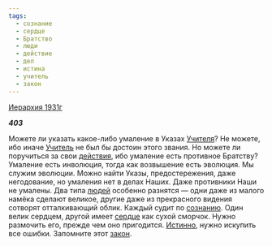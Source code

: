 ```yaml
---
tags:
  - сознание
  - сердце
  - Братство
  - люди
  - действие
  - дел
  - истина
  - учитель
  - закон
---
```

[Иерархия 1931г](https://127.0.0.1:4002/agni/1931)

___403___

Можете ли указать какое-либо умаление в Указах [Учителя](../../../tags/#учитель)? Не можете, ибо иначе [Учитель](../../../tags/#учитель) не был бы достоин этого звания. Но можете ли поручиться за свои [действия](../../../tags/#действие), ибо умаление есть противное Братству? Умаление есть инволюция, тогда как возвышение есть эволюция. Мы служим эволюции. Можно найти Указы, предостережения, даже негодование, но умаления нет в делах Наших. Даже противники Наши не умалены. Два типа [людей](../../../tags/#люди) особенно разнятся — одни даже из малого намёка сделают великое, другие даже из прекрасного видения сотворят отталкивающий облик. Каждый судит по [сознанию](../../../tags/#сознание). Один велик сердцем, другой имеет [сердце](../../../tags/#сердце) как сухой сморчок. Нужно размочить его, прежде чем оно пригодится. [Истинно](../../../tags/#истина), нужно искупить все ошибки. Запомните этот [закон](../../../tags/#закон).   

